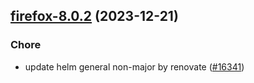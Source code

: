 

## [firefox-8.0.2](https://github.com/truecharts/charts/compare/firefox-8.0.1...firefox-8.0.2) (2023-12-21)

### Chore

- update helm general non-major by renovate ([#16341](https://github.com/truecharts/charts/issues/16341))
  
  